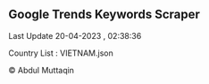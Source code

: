 

## Google Trends Keywords Scraper 
 
Last Update 20-04-2023 , 02:38:36

Country List :
VIETNAM.json



© Abdul Muttaqin 
